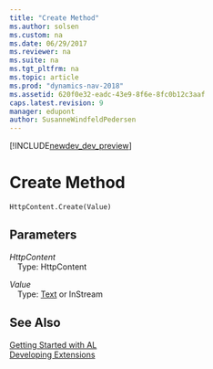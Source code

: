 ```yaml
---
title: "Create Method"
ms.author: solsen
ms.custom: na
ms.date: 06/29/2017
ms.reviewer: na
ms.suite: na
ms.tgt_pltfrm: na
ms.topic: article
ms.prod: "dynamics-nav-2018"
ms.assetid: 620f0e32-eadc-43e9-8f6e-8fc0b12c3aaf
caps.latest.revision: 9
manager: edupont
author: SusanneWindfeldPedersen
---
```


[!INCLUDE[newdev_dev_preview](../includes/newdev_dev_preview.md)]

# Create Method

```
HttpContent.Create(Value)
```

## Parameters
*HttpContent*  
&emsp;Type: HttpContent

*Value*  
&emsp;Type: [Text](../datatypes/devenv-text-data-type.md) or InStream

## See Also
[Getting Started with AL](../devenv-get-started.md)  
[Developing Extensions](../devenv-dev-overview.md)
